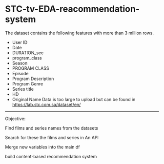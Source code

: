 # STC-tv-EDA-reacommendation-system






The  dataset contains the following features with more than 3 million rows.


- User ID
- Date
- DURATION_sec
- program_class
- Season
- PROGRAM CLASS
- Episode
- Program Description
- Program Genre
- Series title 
- HD 
- Original Name
Data is too large to upload but can be found in https://lab.stc.com.sa/dataset/en/
----------------------------------------------------------------------------------------------------------------------
Objective:


Find films and  series names from the datasets​

Search for these the films and  series in An API​

Merge new variables into the main df​

build content-based recommendation system
